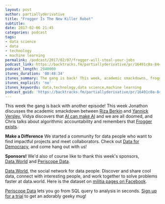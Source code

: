 ```yaml
---
layout: post
author: partiallyderivative
title: "Frogger Is The New Killer Robot"
subtitle:
date: 2017-02-06 21:45
categories: podcast
tags:
- data science
- data
- technology
- machine learning
permalink: /podcast/2017/02/07/frogger-will-steal-your-jobs
podcast_link: https://backtracks.fm/partiallyderivative/pr/16491c8a-844b-11e7-86c7-0e84392478bc/partially_derivative_frogger_still_steal_your_job.mp3?s=1
podcast_length: 2940000
itunes_duration: '00:48:34'
itunes_summary: The gang is back! This week, academic smackdowns, frogger AI, and more!
itunes_explicit: 'no'
itunes_keywords: data,technology,data science,machine learning
podcast_guid: 'https://backtracks.fm/partiallyderivative/pr/16491c8a-844b-11e7-86c7-0e84392478bc/partially_derivative_frogger_still_steal_your_job.mp3?s=1'
---
```


This week the gang is back with another episode! This week Jonathon discusses the academic smackdown between [Riza Berkin](https://www.linkedin.com/pulse/google-hyping-why-deep-learning-cannot-applied-easily-berkan-ph-d?trk=hp-feed-article-title-comment) and [Yannick Versley](https://www.linkedin.com/pulse/neural-networks-quite-neat-reply-riza-berkan-yannick-versley?deepLinkCommentId=6221869083437072384&anchorTime=1483409186231&trk=hb_ntf_MEGAPHONE_REPLY_TOP_LEVEL_COMMENT), Vidya discovers that [AI can make AI](https://www.technologyreview.com/s/603381/ai-software-learns-to-make-ai-software/) and we are all doomed, and Chris talks about algorithmic accountability and remembers that [Frogger exists](https://qz.com/888529/this-ai-translates-its-internal-monologue-for-humans-to-understand-and-plays-frogger/).

<div id="backtracks-player" data-bt-embed="https://player.backtracks.fm/partiallyderivative/partially-derivative/m/frogger-is-the-new-killer-robot" data-bt-show-comments="false" data-bt-theme="light" data-bt-show-art-cover="true"></div><script>(function(p,l,a,y,e,r,s){if(p[y]) return;if(p[e]) return p[e]();s=l.createElement(a);l.head.appendChild((s.async=p[y]=true,s.src=r,s))}(window,document,"script","__btL","__btR","https://player.backtracks.fm/embedder.js"))</script>

**Make a Difference**
We started a community for data people who want to find impactful projects and meet collaborators. Check out [Data for Democracy](https://medium.com/data-for-democracy), and come hang out with us!

**Sponsors!** We'd also of course like to thank this week's sponsors, [Data.World](http://data.world/) and [Periscope Data](https://www.periscopedata.com/pd).

[Data.World](https://data.world/), the social network for data people. Discover and share cool data, connect with interesting people, and work together to solve problems faster at data.world. Here is the dataset on [militia pages on Facebook](https://data.world/newknowledge/militia-pages-on-facebook/).

[Periscope Data](https://www.periscopedata.com/pd) lets you go from SQL query to analysis in seconds. [Sign up for a trial](https://www.periscopedata.com/pd) to get an adorably geeky mug!
